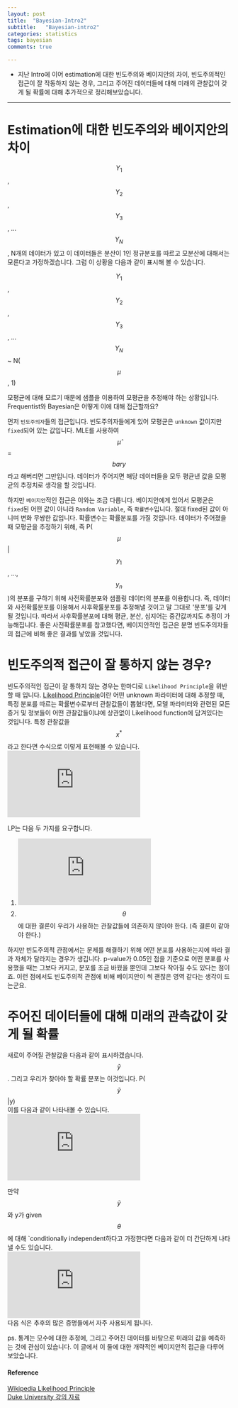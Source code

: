 ```yaml
---
layout: post
title:  "Bayesian-Intro2"
subtitle:   "Bayesian-intro2"
categories: statistics
tags: bayesian
comments: true

---
```


- 지난 Intro에 이어 estimation에 대한 빈도주의와 베이지안의 차이, 빈도주의적인 접근이 잘 작동하지 않는 경우, 
그리고 주어진 데이터들에 대해 미래의 관찰값이 갖게 될 확률에 대해 추가적으로 정리해보았습니다. 

---

# Estimation에 대한 빈도주의와 베이지안의 차이  

$$Y_1$$, $$Y_2$$, $$Y_3$$, ... $$Y_N$$, N개의 데이터가 있고 이 데이터들은 분산이 1인 정규분포를 따르고 모분산에 대해서는 모른다고 가정하겠습니다. 그럼 이 상황을 다음과 같이 표시해 볼 수 있습니다.  

$$Y_1$$, $$Y_2$$, $$Y_3$$, ... $$Y_N$$ ~ N($$\mu$$, 1)  

모평균에 대해 모르기 때문에 샘플을 이용하여 모평균을 추정해야 하는 상황입니다. Frequentist와 Bayesian은 어떻게 이에 대해 접근할까요?  

먼저 `빈도주의자`들의 접근입니다. 빈도주의자들에게 있어 모평균은 `unknown` 값이지만 `fixed`되어 있는 값입니다. MLE를 사용하여
$$\hat{\mu}$$ = $$bar{y}$$라고 해버리면 그만입니다. 데이터가 주어지면 해당 데이터들을 모두 평균낸 값을 모평균의 추정치로 생각을 할 것입니다.  

하지만 `베이지안`적인 접근은 이와는 조금 다릅니다. 베이지안에게 있어서 모평균은 `fixed`된 어떤 값이 아니라 `Random Variable`, 즉 `확률변수`입니다.
절대 fixed된 값이 아니며 변화 무쌍한 값입니다. 확률변수는 확률분포를 가질 것입니다. 데이터가 주어졌을 때 모평균을 추정하기 위해, 즉 
P($$\mu$$|$$y_1$$, ..., $$y_n$$)의 분포를 구하기 위해 사전확률분포와 샘플링 데이터의 분포를 이용합니다. 즉, 데이터와 사전확률분포를 이용해서 
사후확률분포를 추정해낼 것이고 말 그대로 '분포'를 갖게 될 것입니다. 따라서 사후확률분포에 대해 평균, 분산, 심지어는 중간값까지도 추정이 가능해집니다. 
좋은 사전확률분포를 참고했다면, 베이지안적인 접근은 분명 빈도주의자들의 접근에 비해 좋은 결과를 낳았을 것입니다. 

# 빈도주의적 접근이 잘 통하지 않는 경우?  
빈도주의적인 접근이 잘 통하지 않는 경우는 한마디로 `Likelihood Principle`을 위반할 때 입니다. 
[Likelihood Principle](https://en.wikipedia.org/wiki/Likelihood_principle)이란 
어떤 unknown 파라미터에 대해 추정할 때, 특정 분포를 따르는 확률변수로부터 관찰값들이 뽑혔다면, 모델 파라미터와 관련된 모든
증거 및 정보들이 어떤 관찰값들이냐에 상관없이 Likelihood function에 담겨있다는 것입니다. 특정 관찰값을 $$x^{*}$$라고 한다면 
수식으로 이렇게 표현해볼 수 있습니다.  
![](https://latex.codecogs.com/gif.latex?L_%7BX%5E*%7D%28%5Ctheta%29%20%5Cpropto%20P%28X%5E*%7C%5Ctheta%29%2C%20%5Ctheta%20%5Cin%20%5CTheta)  

LP는 다음 두 가지를 요구합니다. 
1. ![](https://latex.codecogs.com/gif.latex?L_1%28%5Ctheta%29%20%5Cpropto%20L_2%28%7B%5Ctheta%7D%29)  
2. $$\theta$$에 대한 결론이 우리가 사용하는 관찰값들에 의존하지 않아야 한다. (즉 결론이 같아야 한다.)  

하지만 빈도주의적 관점에서는 문제를 해결하기 위해 어떤 분포를 사용하는지에 따라 결과 자체가 달라지는 경우가 생깁니다. p-value가 0.05인 점을 
기준으로 어떤 분포를 사용했을 때는 그보다 커지고, 분포를 조금 바꿨을 뿐인데 그보다 작아질 수도 있다는 점이죠. 이런 점에서도 빈도주의적 관점에 
비해 베이지안이 썩 괜찮은 영역 같다는 생각이 드는군요.

# 주어진 데이터들에 대해 미래의 관측값이 갖게 될 확률  
새로이 주어질 관찰값을 다음과 같이 표시하겠습니다. $$\tilde{y}$$. 그리고 우리가 찾아야 할 확률 분포는 이것입니다. P($$\tilde{y}$$|y)  
이를 다음과 같이 나타내볼 수 있습니다.  
![](https://latex.codecogs.com/gif.latex?P%28%5Cwidetilde%7By%7D%7Cy%29%20%3D%20%5Cfrac%7BP%28%5Cwidetilde%7By%7D%2C%20y%29%7D%7BP%28y%29%7D%20%3D%20%5Cfrac%7B%5Cint%7BP%28%5Cwidetilde%7By%7D%20%2C%20y%2C%20%5Ctheta%29%7Dd%5Ctheta%7D%7BP%28y%29%7D%20%3D%20%5Cfrac%7B%5Cint%7BP%28%5Cwidetilde%7By%7D%7C%20y%2C%20%5Ctheta%29%7DP%28y%2C%20%5Ctheta%29d%5Ctheta%7D%7BP%28y%29%7D%20%3D%20%5Cint%7BP%28%5Cwidetilde%7By%7D%7Cy%2C%5Ctheta%29P%28%5Ctheta%7Cy%29%7Dd%5Ctheta)

만약 $$\tilde{y}$$와 y가 given $$\theta$$에 대해 `conditionally independent하다고 가정한다면 다음과 같이 더 간단하게 나타낼 수도 있습니다.  
![](https://latex.codecogs.com/gif.latex?P%28%5Cwidetilde%7By%7D%7Cy%29%20%3D%20%5Cint%7BP%28%5Cwidetilde%7By%7D%7C%5Ctheta%29P%28%5Ctheta%7Cy%29%7Dd%5Ctheta)  
다음 식은 추후의 많은 증명들에서 자주 사용되게 됩니다.  

ps. 통계는 모수에 대한 추정에, 그리고 주어진 데이터를 바탕으로 미래의 값을 예측하는 것에 관심이 있습니다. 이 글에서 이 둘에 대한 개략적인 
베이지안적 접근을 다루어 보았습니다.



#### Reference
[Wikipedia Likelihood Principle](https://en.wikipedia.org/wiki/Likelihood_principle)  
[Duke University 강의 자료](http://www2.stat.duke.edu/~st118/sta732/PrincHO.pdf)
